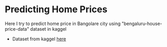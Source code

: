 # Predicting Home Prices
Here I try to predict home price in Bangolare city using "bengaluru-house-price-data" dataset in kaggel

* Dataset from kaggel [here](https://www.kaggle.com/amitabhajoy/bengaluru-house-price-data)